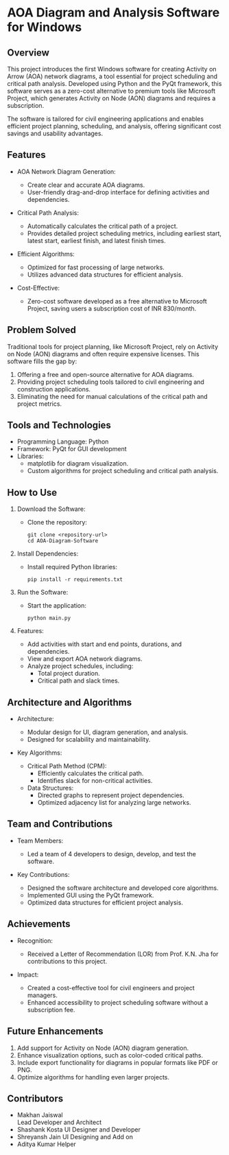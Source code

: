 
AOA Diagram and Analysis Software for Windows
=============================================

Overview
--------
This project introduces the first Windows software for creating Activity on Arrow (AOA) network diagrams, 
a tool essential for project scheduling and critical path analysis. Developed using Python and the PyQt 
framework, this software serves as a zero-cost alternative to premium tools like Microsoft Project, which 
generates Activity on Node (AON) diagrams and requires a subscription.

The software is tailored for civil engineering applications and enables efficient project planning, scheduling, 
and analysis, offering significant cost savings and usability advantages.

Features
--------
- AOA Network Diagram Generation:
  - Create clear and accurate AOA diagrams.
  - User-friendly drag-and-drop interface for defining activities and dependencies.

- Critical Path Analysis:
  - Automatically calculates the critical path of a project.
  - Provides detailed project scheduling metrics, including earliest start, latest start, earliest finish, 
    and latest finish times.

- Efficient Algorithms:
  - Optimized for fast processing of large networks.
  - Utilizes advanced data structures for efficient analysis.

- Cost-Effective:
  - Zero-cost software developed as a free alternative to Microsoft Project, saving users a subscription cost of INR 830/month.

Problem Solved
--------------
Traditional tools for project planning, like Microsoft Project, rely on Activity on Node (AON) diagrams and 
often require expensive licenses. This software fills the gap by:
1. Offering a free and open-source alternative for AOA diagrams.
2. Providing project scheduling tools tailored to civil engineering and construction applications.
3. Eliminating the need for manual calculations of the critical path and project metrics.

Tools and Technologies
-----------------------
- Programming Language: Python
- Framework: PyQt for GUI development
- Libraries: 
  - matplotlib for diagram visualization.
  - Custom algorithms for project scheduling and critical path analysis.

How to Use
----------
1. Download the Software:
   - Clone the repository:
     ```
     git clone <repository-url>
     cd AOA-Diagram-Software
     ```

2. Install Dependencies:
   - Install required Python libraries:
     ```
     pip install -r requirements.txt
     ```

3. Run the Software:
   - Start the application:
     ```
     python main.py
     ```

4. Features:
   - Add activities with start and end points, durations, and dependencies.
   - View and export AOA network diagrams.
   - Analyze project schedules, including:
     - Total project duration.
     - Critical path and slack times.

Architecture and Algorithms
---------------------------
- Architecture:
  - Modular design for UI, diagram generation, and analysis.
  - Designed for scalability and maintainability.

- Key Algorithms:
  - Critical Path Method (CPM):
    - Efficiently calculates the critical path.
    - Identifies slack for non-critical activities.
  - Data Structures:
    - Directed graphs to represent project dependencies.
    - Optimized adjacency list for analyzing large networks.

Team and Contributions
----------------------
- Team Members:
  - Led a team of 4 developers to design, develop, and test the software.

- Key Contributions:
  - Designed the software architecture and developed core algorithms.
  - Implemented GUI using the PyQt framework.
  - Optimized data structures for efficient project analysis.

Achievements
------------
- Recognition:
  - Received a Letter of Recommendation (LOR) from Prof. K.N. Jha for contributions to this project.

- Impact:
  - Created a cost-effective tool for civil engineers and project managers.
  - Enhanced accessibility to project scheduling software without a subscription fee.

Future Enhancements
-------------------
1. Add support for Activity on Node (AON) diagram generation.
2. Enhance visualization options, such as color-coded critical paths.
3. Include export functionality for diagrams in popular formats like PDF or PNG.
4. Optimize algorithms for handling even larger projects.



Contributors
------------
- Makhan Jaiswal  
  Lead Developer and Architect
- Shashank Kosta
  UI Designer and Developer
- Shreyansh Jain
  UI Designing and Add on
- Aditya Kumar
  Helper

